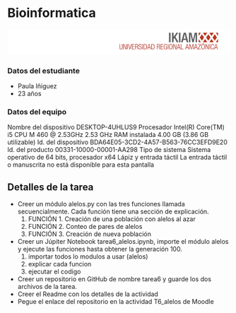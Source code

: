 # Bioinformatica 
![Image text](https://github.com/Paulaini11/gbi6_PaulaI/blob/main/tarea6/descarga.png) 

### Datos del estudiante 
- Paula Iñiguez 
- 23 años
### Datos del equipo 
Nombre del dispositivo	DESKTOP-4UHLUS9
Procesador	Intel(R) Core(TM) i5 CPU       M 460  @ 2.53GHz   2.53 GHz
RAM instalada	4.00 GB (3.86 GB utilizable)
Id. del dispositivo	BDA64E05-3CD2-4A57-B563-76CC3EFD9E20
Id. del producto	00331-10000-00001-AA298
Tipo de sistema	Sistema operativo de 64 bits, procesador x64
Lápiz y entrada táctil	La entrada táctil o manuscrita no está disponible para esta pantalla
## Detalles de la tarea 
- Creer un módulo alelos.py con las tres funciones llamada secuencialmente. Cada función tiene una sección de explicación.
  1. FUNCIÓN 1. Creación de una población con alelos al azar
  2. FUNCIÓN 2. Conteo de pares de alelos
  3. FUNCIÓN 3. Creación de nueva población
- Creer un Júpiter Notebook tarea6_alelos.ipynb, importe el módulo alelos y ejecute las funciones hasta obtener la generación 100.
  1. importar todos lo modulos a usar (alelos)
  2. explicar cada funcion 
  3. ejecutar el codigo 
- Creer un repositorio en GitHub de nombre tarea6 y guarde los dos archivos de la tarea. 
- Creer el Readme con los detalles de la actividad
- Pegue el enlace del repositorio en la actividad T6_alelos de Moodle
